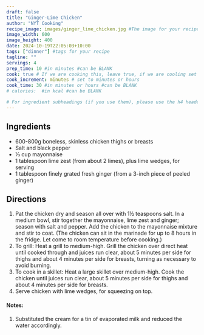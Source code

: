 ```yaml
---
draft: false
title: "Ginger-Lime Chicken"
author: "NYT Cooking"
recipe_image: images/ginger_lime_chicken.jpg #The image for your recipe
image_width: 600
image_height: 400
date: 2024-10-19T22:05:03+10:00
tags: ["dinner"] #tags for your recipe
tagline: ""
servings: 4
prep_time: 10 #in minutes #can be BLANK
cook: true # If we are cooking this, leave true, if we are cooling set to false
cook_increment: minutes # set to minutes or hours
cook_time: 30 #in minutes or hours #can be BLANK
# calories:  #in kcal #can be BLANK

# For ingredient subheadings (if you use them), please use the h4 header.  For print view I have those elements targeted
---
```



## Ingredients

- 600-800g boneless, skinless chicken thighs or breasts
- Salt and black pepper
- ⅓ cup mayonnaise
- 1 tablespoon lime zest (from about 2 limes), plus lime wedges, for serving
- 1 tablespoon finely grated fresh ginger (from a 3-inch piece of peeled ginger)

## Directions

1. Pat the chicken dry and season all over with 1½ teaspoons salt. In a medium bowl, stir together the mayonnaise, lime zest and ginger; season with salt and pepper. Add the chicken to the mayonnaise mixture and stir to coat. (The chicken can sit in the marinade for up to 8 hours in the fridge. Let come to room temperature before cooking.)
2. To grill: Heat a grill to medium-high. Grill the chicken over direct heat until cooked through and juices run clear, about 5 minutes per side for thighs and about 4 minutes per side for breasts, turning as necessary to avoid burning.
3. To cook in a skillet: Heat a large skillet over medium-high. Cook the chicken until juices run clear, about 5 minutes per side for thighs and about 4 minutes per side for breasts.
4. Serve chicken with lime wedges, for squeezing on top.

#### Notes:
1. Substituted the cream for a tin of evaporated milk and reduced the water accordingly.
